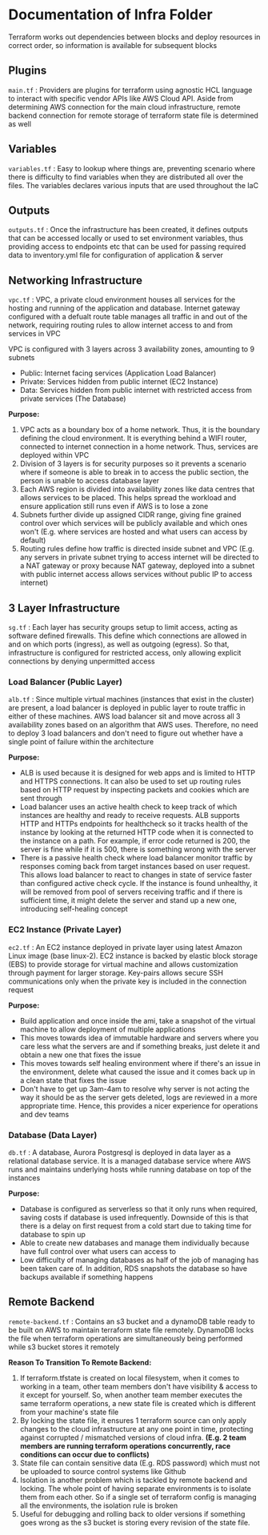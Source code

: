 # Documentation of Infra Folder

Terraform works out dependencies between blocks and deploy resources in correct order, so information is available for subsequent blocks

## Plugins

`main.tf` : Providers are plugins for terraform using agnostic HCL language to interact with specific vendor APIs like AWS Cloud API. Aside from determining AWS connection for the main cloud infrastructure, remote backend connection for remote storage of terraform state file is determined as well

## Variables

`variables.tf` : Easy to lookup where things are, preventing scenario where there is difficulty to find variables when they are distributed all over the files. The variables declares various inputs that are used throughout the IaC

## Outputs

`outputs.tf` : Once the infrastructure has been created, it defines outputs that can be accessed locally or used to set environment variables, thus providing access to endpoints etc that can be used for passing required data to inventory.yml file for configuration of application & server

## Networking Infrastructure

`vpc.tf` : VPC, a private cloud environment houses all services for the hosting and running of the application and database. Internet gateway configured with a defualt route table manages all traffic in and out of the network, requiring routing rules to allow internet access to and from services in VPC

VPC is configured with 3 layers across 3 availability zones, amounting to 9 subnets
 - Public: Internet facing services (Application Load Balancer)
 - Private: Services hidden from public internet (EC2 Instance)
 - Data: Services hidden from public internet with restricted access from private services (The Database)

**Purpose:** 
1. VPC acts as a boundary box of a home network. Thus, it is the boundary defining the cloud environment. It is everything behind a WIFI router, connected to internet connection in a home network. Thus, services are deployed within VPC
2. Division of 3 layers is for security purposes so it prevents a scenario where if someone is able to break in to access the public section, the person is unable to access database layer
3. Each AWS region is divided into availability zones like data centres that allows services to be placed. This helps spread the workload and ensure application still runs even if AWS is to lose a zone
4. Subnets further divide up assigned CIDR range, giving fine grained control over which services will be publicly available and which ones won't (E.g. where services are hosted and what users can access by default)
5. Routing rules define how traffic is directed inside subnet and VPC (E.g. any servers in private subnet trying to access internet will be directed to a NAT gateway or proxy because NAT gateway, deployed into a subnet with public internet access allows services without public IP to access internet)

## 3 Layer Infrastructure

`sg.tf` : Each layer has security groups setup to limit access, acting as software defined firewalls. This define which connections are allowed in and on which ports (ingress), as well as outgoing (egress). So that, infrastructure is configured for restricted access, only allowing explicit connections by denying unpermitted access

### Load Balancer (Public Layer)

`alb.tf` : Since multiple virtual machines (instances that exist in the cluster) are present, a load balancer is deployed in public layer to route traffic in either of these machines. AWS load balancer sit and move across all 3 availability zones based on an algorithm that AWS uses. Therefore, no need to deploy 3 load balancers and don't need to figure out whether have a single point of failure within the architecture

**Purpose:**
- ALB is used because it is designed for web apps and is limited to HTTP and HTTPS connections. It can also be used to set up routing rules based on HTTP request by inspecting packets and cookies which are sent through
- Load balancer uses an active health check to keep track of which instances are healthy and ready to receive requests. ALB supports HTTP and HTTPs endpoints for healthcheck so it tracks health of the instance by looking at the returned HTTP code when it is connected to the instance on a path. For example, if error code returned is 200, the server is fine while if it is 500, there is something wrong with the server
- There is a passive health check where load balancer monitor traffic by responses coming back from target instances based on user request. This allows load balancer to react to changes in state of service faster than configured active check cycle. If the instance is found unhealthy, it will be removed from pool of servers receiving traffic and if there is sufficient time, it might delete the server and stand up a new one, introducing self-healing concept

### EC2 Instance (Private Layer)

`ec2.tf` : An EC2 instance deployed in private layer using latest Amazon Linux image (base linux-2). EC2 instance is backed by elastic block storage (EBS) to provide storage for virtual machine and allows customization through payment for larger storage. Key-pairs allows secure SSH communications only when the private key is included in the connection request

**Purpose:**
- Build application and once inside the ami, take a snapshot of the virtual machine to allow deployment of multiple applications
- This moves towards idea of immutable hardware and servers where you care less what the servers are and if something breaks, just delete it and obtain a new one that fixes the issue
- This moves towards self healing environment where if there's an issue in the environment, delete what caused the issue and it comes back up in a clean state that fixes the issue
- Don't have to get up 3am-4am to resolve why server is not acting the way it should be as the server gets deleted, logs are reviewed in a more appropriate time. Hence, this provides a nicer experience for operations and dev teams

### Database (Data Layer)

`db.tf` : A database, Aurora Postgresql is deployed in data layer as a relational database service. It is a managed database service where AWS runs and maintains underlying hosts while running database on top of the instances

**Purpose:**
- Database is configured as serverless so that it only runs when required, saving costs if database is used infrequently. Downside of this is that there is a delay on first request from a cold start due to taking time for database to spin up
- Able to create new databases and manage them individually because have full control over what users can access to
- Low difficulty of managing databases as half of the job of managing has been taken care of. In addition, RDS snapshots the database so have backups available if something happens

## Remote Backend

`remote-backend.tf` : Contains an s3 bucket and a dynamoDB table ready to be built on AWS to maintain terraform state file remotely. DynamoDB locks the file when terraform operations are simultaneously being performed while s3 bucket stores it remotely

**Reason To Transition To Remote Backend:**
1. If terraform.tfstate is created on local filesystem, when it comes to working in a team, other team members don't have visibility & access to it except for yourself. So, when another team member executes the same terraform operations, a new state file is created which is different from your machine's state file
2. By locking the state file, it ensures 1 terraform source can only apply changes to the cloud infrastructure at any one point in time, protecting against corrupted / mismatched versions of cloud infra. **(E.g. 2 team members are running terraform operations concurrently, race conditions can occur due to conflicts)** 
3. State file can contain sensitive data (E.g. RDS password) which must not be uploaded to source control systems like Github
4. Isolation is another problem which is tackled by remote backend and locking. The whole point of having separate environments is to isolate them from each other. So if a single set of terraform config is managing all the environments, the isolation rule is broken
5. Useful for debugging and rolling back to older versions if something goes wrong as the s3 bucket is storing every revision of the state file. 
